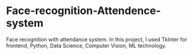 # Face-recognition-Attendence-system
Face recognition with attendance system.
In this project, I used TkInter for frontend, 	Python, Data Science, Computer Vision, ML technology.
